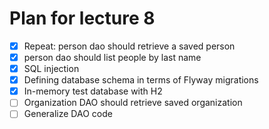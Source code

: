 # Plan for lecture 8

* [x] Repeat: person dao should retrieve a saved person
* [x] person dao should list people by last name
* [x] SQL injection
* [x] Defining database schema in terms of Flyway migrations
* [x] In-memory test database with H2
* [ ] Organization DAO should retrieve saved organization
* [ ] Generalize DAO code

